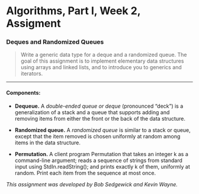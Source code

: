 # Algorithms, Part I, Week 2, Assigment

### Deques and Randomized Queues

> Write a generic data type for a deque and a randomized queue. The goal of this assignment is to implement elementary
> data structures using arrays and linked lists, and to introduce you to generics and iterators.

<hr/> 

#### Components:

- **Dequeue.** A *double-ended queue or deque* (pronounced “deck”) is a generalization of a stack and a queue that
  supports adding and removing items from either the front or the back of the data structure.

- **Randomized queue.** A *randomized queue* is similar to a stack or queue, except that the item removed is chosen
  uniformly at random among items in the data structure.

- **Permutation.** A client program Permutation that takes an integer k as a command-line argument; reads a sequence of
  strings from standard input using StdIn.readString(); and prints exactly k of them, uniformly at random. Print each
  item from the sequence at most once.

*This assignment was developed by Bob Sedgewick and Kevin Wayne.*